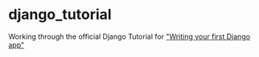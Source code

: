 # django_tutorial

Working through the official Django Tutorial for ["Writing your first Django app"](https://docs.djangoproject.com/en/3.0/intro/tutorial01/)